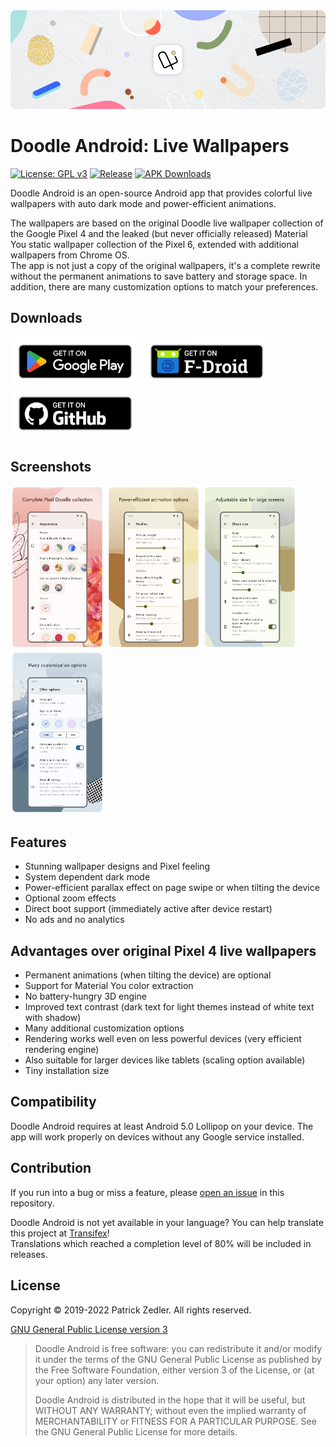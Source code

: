 <img src="assets/header.png" />

# Doodle Android: Live Wallpapers

[![License: GPL v3](https://img.shields.io/badge/License-GPLv3-blue.svg)](https://www.gnu.org/licenses/gpl-3.0)  [![Release](https://img.shields.io/github/v/release/patzly/doodle-android?label=Release)](https://github.com/patzly/doodle-android/releases)  [![APK Downloads](https://img.shields.io/github/downloads/patzly/doodle-android/total.svg?label=APK%20Downloads)](https://github.com/patzly/doodle-android/releases)

Doodle Android is an open-source Android app that provides colorful live wallpapers with auto dark mode and power-efficient animations.

The wallpapers are based on the original Doodle live wallpaper collection of the Google Pixel 4 and the leaked (but never officially released) Material You static wallpaper collection of the Pixel 6, extended with additional wallpapers from Chrome OS.  
The app is not just a copy of the original wallpapers, it's a complete rewrite without the permanent animations to save battery and storage space. In addition, there are many customization options to match your preferences.

## Downloads

<a href='https://play.google.com/store/apps/details?id=xyz.zedler.patrick.doodle'><img alt='Get it on Google Play' height="80" src='assets/badge_playstore.png'/></a>
<a href='https://f-droid.org/en/packages/xyz.zedler.patrick.doodle/'><img alt='Get it on F-Droid' height="80" src='assets/badge_fdroid.png'/></a>
<a href='https://github.com/patzly/doodle-android/releases'><img alt='Get it on GitHub' height="80" src='assets/badge_github.png'/></a>

## Screenshots

<a href="https://raw.githubusercontent.com/patzly/doodle-android/master/assets/screen1.png"><img src="assets/screen1.png" width="150px"/></a>
<a href="https://raw.githubusercontent.com/patzly/doodle-android/master/assets/screen2.png"><img src="assets/screen2.png" width="150px"/></a>
<a href="https://raw.githubusercontent.com/patzly/doodle-android/master/assets/screen3.png"><img src="assets/screen3.png" width="150px"/></a>
<a href="https://raw.githubusercontent.com/patzly/doodle-android/master/assets/screen4.png"><img src="assets/screen4.png" width="150px"/></a>

## Features

* Stunning wallpaper designs and Pixel feeling
* System dependent dark mode
* Power-efficient parallax effect on page swipe or when tilting the device
* Optional zoom effects
* Direct boot support (immediately active after device restart)
* No ads and no analytics

## Advantages over original Pixel 4 live wallpapers

* Permanent animations (when tilting the device) are optional
* Support for Material You color extraction
* No battery-hungry 3D engine
* Improved text contrast (dark text for light themes instead of white text with shadow)
* Many additional customization options
* Rendering works well even on less powerful devices (very efficient rendering engine)
* Also suitable for larger devices like tablets (scaling option available)
* Tiny installation size

## Compatibility

Doodle Android requires at least Android 5.0 Lollipop on your device. The app will work properly on devices without any Google service installed.

## Contribution

If you run into a bug or miss a feature, please [open an issue](https://github.com/patzly/doodle-android/issues) in this repository.

Doodle Android is not yet available in your language? You can help translate this project at [Transifex](https://www.transifex.com/patzly/doodle-android)!  
Translations which reached a completion level of 80% will be included in releases.

## License

Copyright &copy; 2019-2022 Patrick Zedler. All rights reserved.

[GNU General Public License version 3](https://www.gnu.org/licenses/gpl.txt)

> Doodle Android is free software: you can redistribute it and/or modify it under the terms of the GNU General Public License as published by the Free Software Foundation, either version 3 of the License, or (at your option) any later version.
>
> Doodle Android is distributed in the hope that it will be useful, but WITHOUT ANY WARRANTY; without even the implied warranty of MERCHANTABILITY or FITNESS FOR A PARTICULAR PURPOSE. See the GNU General Public License for more details.
